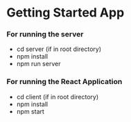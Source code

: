 # Getting Started App
### For running the server
- cd server (if in root directory)
- npm install
- npm run server

### For running the React Application
- cd client (if in root directory)
- npm install
- npm start

